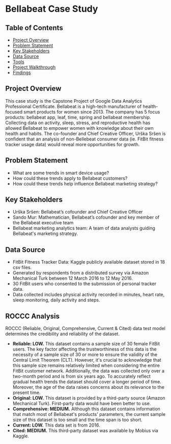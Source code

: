 # Bellabeat Case Study

<h2>Table of Contents</h2>

- [Project Overview](#project-overview)
- [Problem Statement](#problem-statement)
- [Key Stakeholders](#key-stakeholders)
- [Data Source](#data-source)
- [Tools](#tools)
- [Project Walkthrough](#project-walkthrough)
- [Findings](#findings)

<h2>Project Overview</h2>
This case study is the Capstone Project of Google Data Analytics Professional Certificate. Bellabeat is a high-tech manufacturer of health-focused smart products for women since 2013. The company has 5 focus products: bellabeat app, leaf, time, spring and bellabeat membership. Collecting data on activity, sleep, stress, and reproductive health has allowed Bellabeat to empower women with knowledge about their own health and habits. The co-founder and Chief Creative Officer, Urška Sršen is confident that an analysis of non-Bellebeat consumer data (ie. FitBit fitness tracker usage data) would reveal more opportunities for growth.

<h2>Problem Statement</h2>

- What are some trends in smart device usage?
- How could these trends apply to Bellabeat customers?
- How could these trends help influence Bellabeat marketing strategy?

<h2>Key Stakeholders</h2>

- Urška Sršen: Bellabeat’s cofounder and Chief Creative Officer
- Sando Mur: Mathematician, Bellabeat’s cofounder and key member of the Bellabeat executive team
- Bellabeat marketing analytics team: A team of data analysts guiding Bellabeat's marketing strategy.

<h2>Data Source</h2>

- FitBit Fitness Tracker Data: Kaggle publicly available dataset stored in 18 csv files.
- Generated by respondents from a distributed survey via Amazon Mechanical Turk between 12 March 2016 to 12 May 2016.
- 30 FitBit users who consented to the submission of personal tracker data.
- Data collected includes physical activity recorded in minutes, heart rate, sleep monitoring, daily activity and steps.

<h2> ROCCC Analysis</h2>

ROCCC (Reliable, Original, Comprehensive, Current & Cited) data test model determines the credibility and reliability of the dataset.
- **Reliable: LOW.** This dataset contains a sample size of 30 female FitBit users. The key factor affecting the trustworthiness of this data is the necessity of a sample size of 30 or more to ensure the validity of the Central Limit Theorem (CLT). However, it's crucial to acknowledge that this sample size remains relatively limited when considering the entire FitBit customer network. Additionally, the data was collected only over a two-month period and is from six years ago. To accurately reflect gradual health trends the dataset should cover a longer period of time. Moreover, the age of the data raises concerns about its relevance to the present time.
- **Original: LOW.** This dataset is provided by a third-party source (Amazon Mechanical Turk). First-party data would have been better to use.
- **Comprehensive: MEDIUM.** Although this dataset contains information that match most of Bellabeat's products' parameters, the current sample size of this dataset is too small and the time span is too short.
- **Current: LOW.** This data set is from 2016.
- **Cited: MEDIUM.** This third-party dataset was available by Mobius via Kaggle.



